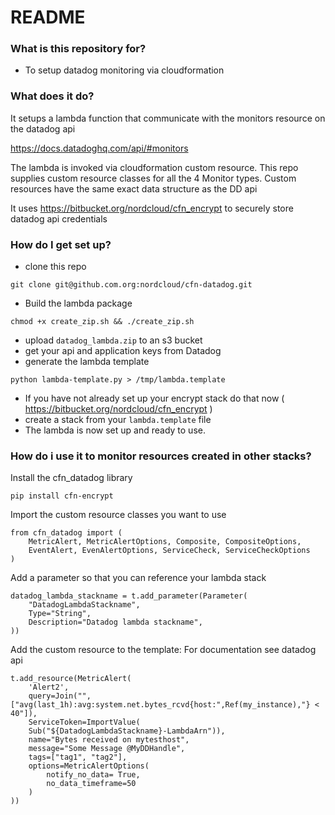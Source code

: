 # README #



### What is this repository for? ###

* To setup datadog monitoring via cloudformation

### What does it do? ###

It setups a lambda function that communicate with the monitors resource
on the datadog api

https://docs.datadoghq.com/api/#monitors

The lambda is invoked via cloudformation custom resource. This repo
supplies custom resource classes for all the 4 Monitor types.
Custom resources have the same exact data structure as the DD api

It uses https://bitbucket.org/nordcloud/cfn_encrypt to securely store
datadog api credentials

### How do I get set up? ###

* clone this repo
~~~~
git clone git@github.com.org:nordcloud/cfn-datadog.git
~~~~

* Build the lambda package
~~~~
chmod +x create_zip.sh && ./create_zip.sh
~~~~

* upload `datadog_lambda.zip` to an s3 bucket
* get your api and application keys from Datadog
* generate the lambda template
~~~~
python lambda-template.py > /tmp/lambda.template
~~~~
* If you have not already set up your encrypt stack do that now ( https://bitbucket.org/nordcloud/cfn_encrypt )
* create a stack from your `lambda.template` file
* The lambda is now set up and ready to use.


### How do i use it to monitor resources created in other stacks? ###

Install the cfn_datadog library
~~~~
pip install cfn-encrypt
~~~~

Import the custom resource classes you want to use
~~~~
from cfn_datadog import (
    MetricAlert, MetricAlertOptions, Composite, CompositeOptions,
    EventAlert, EvenAlertOptions, ServiceCheck, ServiceCheckOptions
)
~~~~

Add a parameter so that you can reference your lambda stack
~~~~
datadog_lambda_stackname = t.add_parameter(Parameter(
    "DatadogLambdaStackname",
    Type="String",
    Description="Datadog lambda stackname",
))
~~~~

Add the custom resource to the template: For documentation see datadog api
~~~~
t.add_resource(MetricAlert(
    'Alert2',
    query=Join("",["avg(last_1h):avg:system.net.bytes_rcvd{host:",Ref(my_instance),"} < 40"]),
    ServiceToken=ImportValue(
    Sub("${DatadogLambdaStackname}-LambdaArn")),
    name="Bytes received on mytesthost",
    message="Some Message @MyDDHandle",
    tags=["tag1", "tag2"],
    options=MetricAlertOptions(
        notify_no_data= True,
        no_data_timeframe=50
    )
))
~~~~

